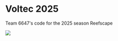 # Voltec 2025

Team 6647's code for the 2025 season Reefscape

<a href="https://github.com/VOLTEC6647/Voltec-2025/graphs/contributors">
  <img src="https://contrib.rocks/image?repo=Voltec-6647/FRC-2025" />
</a>
